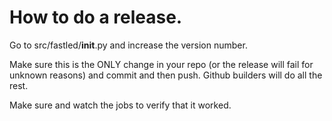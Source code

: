# How to do a release.

Go to src/fastled/__init__.py and increase the version number.

Make sure this is the ONLY change in your repo (or the release will fail
for unknown reasons) and commit and then push. Github builders will do all the rest.

Make sure and watch the jobs to verify that it worked.
